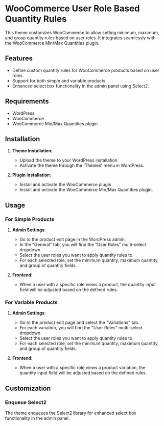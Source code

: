 # WooCommerce User Role Based Quantity Rules

This theme customizes WooCommerce to allow setting minimum, maximum, and group quantity rules based on user roles. It integrates seamlessly with the WooCommerce Min/Max Quantities plugin.

## Features

- Define custom quantity rules for WooCommerce products based on user roles.
- Support for both simple and variable products.
- Enhanced select box functionality in the admin panel using Select2.
  

## Requirements

- WordPress
- WooCommerce
- WooCommerce Min/Max Quantities plugin

## Installation

1. **Theme Installation**:
    - Upload the theme to your WordPress installation.
    - Activate the theme through the 'Themes' menu in WordPress.

2. **Plugin Installation**:
    - Install and activate the WooCommerce plugin.
    - Install and activate the WooCommerce Min/Max Quantities plugin.

## Usage

### For Simple Products

1. **Admin Settings**:
    - Go to the product edit page in the WordPress admin.
    - In the "General" tab, you will find the "User Roles" multi-select dropdown.
    - Select the user roles you want to apply quantity rules to.
    - For each selected role, set the minimum quantity, maximum quantity, and group of quantity fields.

2. **Frontend**:
    - When a user with a specific role views a product, the quantity input field will be adjusted based on the defined rules.

### For Variable Products

1. **Admin Settings**:
    - Go to the product edit page and select the "Variations" tab.
    - For each variation, you will find the "User Roles" multi-select dropdown.
    - Select the user roles you want to apply quantity rules to.
    - For each selected role, set the minimum quantity, maximum quantity, and group of quantity fields.

2. **Frontend**:
    - When a user with a specific role views a product variation, the quantity input field will be adjusted based on the defined rules.

## Customization

### Enqueue Select2

The theme enqueues the Select2 library for enhanced select box functionality in the admin panel.

